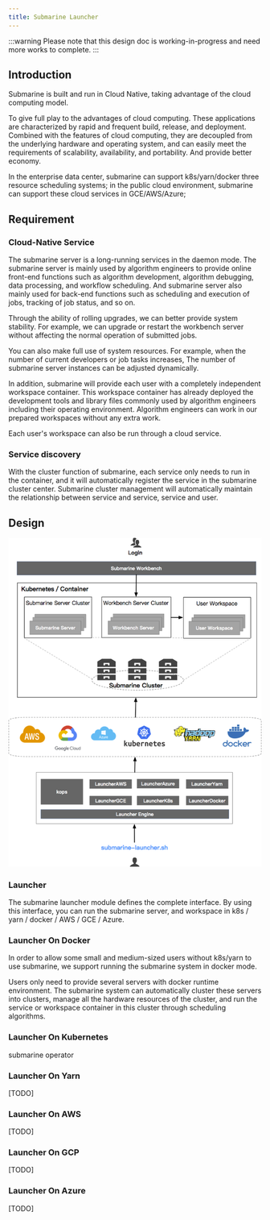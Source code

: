 ```yaml
---
title: Submarine Launcher
---
```

<!--
   Licensed to the Apache Software Foundation (ASF) under one or more
   contributor license agreements.  See the NOTICE file distributed with
   this work for additional information regarding copyright ownership.
   The ASF licenses this file to You under the Apache License, Version 2.0
   (the "License"); you may not use this file except in compliance with
   the License.  You may obtain a copy of the License at
   http://www.apache.org/licenses/LICENSE-2.0
   Unless required by applicable law or agreed to in writing, software
   distributed under the License is distributed on an "AS IS" BASIS,
   WITHOUT WARRANTIES OR CONDITIONS OF ANY KIND, either express or implied.
   See the License for the specific language governing permissions and
   limitations under the License.
-->

:::warning
Please note that this design doc is working-in-progress and need more works to complete. 
:::

## Introduction
Submarine is built and run in Cloud Native, taking advantage of the cloud computing model.

To give full play to the advantages of cloud computing. 
These applications are characterized by rapid and frequent build, release, and deployment. 
Combined with the features of cloud computing, they are decoupled from the underlying hardware and operating system, 
and can easily meet the requirements of scalability, availability, and portability. And provide better economy.

In the enterprise data center, submarine can support k8s/yarn/docker three resource scheduling systems; 
in the public cloud environment, submarine can support these cloud services in GCE/AWS/Azure;

## Requirement

### Cloud-Native Service

The submarine server is a long-running services in the daemon mode. 
The submarine server is mainly used by algorithm engineers to provide online front-end functions such as algorithm development, 
algorithm debugging, data processing, and workflow scheduling. 
And submarine server also mainly used for back-end functions such as scheduling and execution of jobs, tracking of job status, and so on.

Through the ability of rolling upgrades, we can better provide system stability. 
For example, we can upgrade or restart the workbench server without affecting the normal operation of submitted jobs.

You can also make full use of system resources.
For example, when the number of current developers or job tasks increases,
The number of submarine server instances can be adjusted dynamically.

In addition, submarine will provide each user with a completely independent workspace container. 
This workspace container has already deployed the development tools and library files commonly used by algorithm engineers including their operating environment. 
Algorithm engineers can work in our prepared workspaces without any extra work.

Each user's workspace can also be run through a cloud service.

### Service discovery
With the cluster function of submarine, each service only needs to run in the container, 
and it will automatically register the service in the submarine cluster center. 
Submarine cluster management will automatically maintain the relationship between service and service, service and user.

## Design

![cloud-service](../../assets/design/multi-dc-cloud.png)


### Launcher

The submarine launcher module defines the complete interface. 
By using this interface, you can run the submarine server, and workspace in k8s / yarn / docker / AWS / GCE / Azure.


### Launcher On Docker
In order to allow some small and medium-sized users without k8s/yarn to use submarine, 
we support running the submarine system in docker mode.

Users only need to provide several servers with docker runtime environment. 
The submarine system can automatically cluster these servers into clusters, manage all the hardware resources of the cluster, 
and run the service or workspace container in this cluster through scheduling algorithms.


### Launcher On Kubernetes

submarine operator

### Launcher On Yarn
[TODO]

### Launcher On AWS
[TODO]

### Launcher On GCP
[TODO]

### Launcher On Azure
[TODO]
